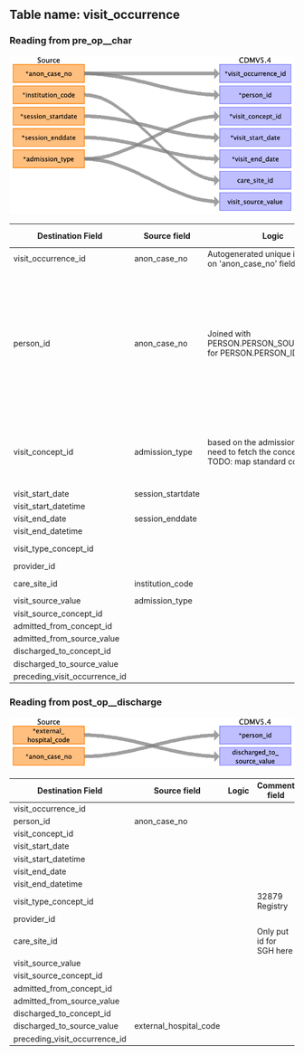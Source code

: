 ## Table name: visit_occurrence

### Reading from pre_op__char

![](md_files/image7.png)

| Destination Field | Source field | Logic | Comment field |
| --- | --- | --- | --- |
| visit_occurrence_id | anon_case_no | Autogenerated unique ids based on 'anon_case_no' field. |  |
| person_id | anon_case_no | Joined with PERSON.PERSON_SOURCE_VALUE for PERSON.PERSON_ID | Each case is considered a new patient. PASAR has no master patient table nor unique patient id.    BEWARE: `anon_case_no` is not unique. The PK of pre_op.char is `operation_id`.<br> |
| visit_concept_id | admission_type | based on the admission_type , we need to fetch the concept_id    TODO: map standard concept ids | It has a value  like    Inpatient  Day Surgery (DS)  Same Day Admission (SDA)<br> |
| visit_start_date | session_startdate |  |  |
| visit_start_datetime |  |  |  |
| visit_end_date | session_enddate |  |  |
| visit_end_datetime |  |  |  |
| visit_type_concept_id |  |  | 32879	Registry |
| provider_id |  |  |  |
| care_site_id | institution_code |  | Only put id for SGH here |
| visit_source_value | admission_type |  |  |
| visit_source_concept_id |  |  |  |
| admitted_from_concept_id |  |  |  |
| admitted_from_source_value |  |  |  |
| discharged_to_concept_id |  |  |  |
| discharged_to_source_value |  |  |  |
| preceding_visit_occurrence_id |  |  |  |

### Reading from post_op__discharge

![](md_files/image8.png)

| Destination Field | Source field | Logic | Comment field |
| --- | --- | --- | --- |
| visit_occurrence_id |  |  |  |
| person_id | anon_case_no |  |  |
| visit_concept_id |  |  |  |
| visit_start_date |  |  |  |
| visit_start_datetime |  |  |  |
| visit_end_date |  |  |  |
| visit_end_datetime |  |  |  |
| visit_type_concept_id |  |  | 32879	Registry |
| provider_id |  |  |  |
| care_site_id |  |  | Only put id for SGH here |
| visit_source_value |  |  |  |
| visit_source_concept_id |  |  |  |
| admitted_from_concept_id |  |  |  |
| admitted_from_source_value |  |  |  |
| discharged_to_concept_id |  |  |  |
| discharged_to_source_value | external_hospital_code |  |  |
| preceding_visit_occurrence_id |  |  |  |

